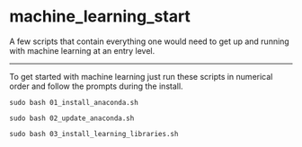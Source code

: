 # machine_learning_start
A few scripts that contain everything one would need to get up and running with machine learning at an entry level.
***
To get started with machine learning just run these scripts in numerical order and follow the prompts during the install.

`sudo bash 01_install_anaconda.sh`

`sudo bash 02_update_anaconda.sh`

`sudo bash 03_install_learning_libraries.sh`
